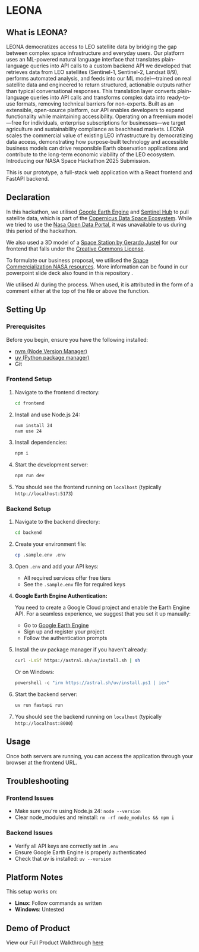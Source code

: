 # LEONA

## What is LEONA? 
LEONA democratizes access to LEO satellite data by bridging the gap between complex space infrastructure and everyday users. Our platform uses an ML-powered natural language interface that translates plain-language queries into API calls to a custom backend API we developed that retrieves data from LEO satellites (Sentinel-1, Sentinel-2, Landsat 8/9), performs automated analysis, and feeds into our ML model—trained on real satellite data and engineered to return structured, actionable outputs rather than typical conversational responses. This translation layer converts plain-language queries into API calls and transforms complex data into ready-to-use formats, removing technical barriers for non-experts. Built as an extensible, open-source platform, our API enables developers to expand functionality while maintaining accessibility. Operating on a freemium model—free for individuals, enterprise subscriptions for businesses—we target agriculture and sustainability compliance as beachhead markets. LEONA scales the commercial value of existing LEO infrastructure by democratizing data access, demonstrating how purpose-built technology and accessible business models can drive responsible Earth observation applications and contribute to the long-term economic viability of the LEO ecosystem.
Introducing our NASA Space Hackathon 2025 Submission.

This is our prototype, a full-stack web application with a React frontend and FastAPI backend.

## Declaration

In this hackathon, we utilised [Google Earth Engine](https://earthengine.google.com/) and [Sentinel Hub](https://www.sentinel-hub.com/) to pull satellite data, which is part of the [Copernicus Data Space Ecosystem](https://dataspace.copernicus.eu/). While we tried to use the [Nasa Open Data Portal](https://data.nasa.gov/dataset/), it was unavailable to us during this period of the hackathon.

We also used a 3D model of a [Space Station by Gerardo Justel](https://www.fab.com/listings/9042d765-4f32-4ef3-892a-aca6c14f8f60) for our frontend that falls under the [Creative Commons License](https://creativecommons.org/licenses/by/4.0/).

To formulate our business proposal, we utilised the [Space Commercialization NASA resources](https://www.nasa.gov/headquarters/library/find/bibliographies/space-commercialization/). More information can be found in our powerpoint slide deck also found in this repository .

We utilised AI during the process. When used, it is attributed in the form of a comment either at the top of the file or above the function.

## Setting Up
### Prerequisites

Before you begin, ensure you have the following installed:
- [nvm (Node Version Manager)](https://github.com/nvm-sh/nvm#installing-and-updating)
- [uv (Python package manager)](https://docs.astral.sh/uv/getting-started/installation/)
- Git


### Frontend Setup

1. Navigate to the frontend directory:
   ```bash
   cd frontend
   ```

2. Install and use Node.js 24:
   ```bash
   nvm install 24
   nvm use 24
   ```

3. Install dependencies:
   ```bash
   npm i
   ```

4. Start the development server:
   ```bash
   npm run dev
   ```

5. You should see the frontend running on `localhost` (typically `http://localhost:5173`)

### Backend Setup

1. Navigate to the backend directory:
   ```bash
   cd backend
   ```

2. Create your environment file:
   ```bash
   cp .sample.env .env
   ```

3. Open `.env` and add your API keys:
   - All required services offer free tiers
   - See the `.sample.env` file for required keys

4. **Google Earth Engine Authentication:**
   
   You need to create a Google Cloud project and enable the Earth Engine API.
   For a seamless experience, we suggest that you set it up manually:
   - Go to [Google Earth Engine](https://code.earthengine.google.com/)
   - Sign up and register your project
   - Follow the authentication prompts

5. Install the uv package manager if you haven't already:
   ```bash
   curl -LsSf https://astral.sh/uv/install.sh | sh
   ```
   
   Or on Windows:
   ```powershell
   powershell -c "irm https://astral.sh/uv/install.ps1 | iex"
   ```

6. Start the backend server:
   ```bash
   uv run fastapi run
   ```

7. You should see the backend running on `localhost` (typically `http://localhost:8000`)

## Usage

Once both servers are running, you can access the application through your browser at the frontend URL.

## Troubleshooting

### Frontend Issues
- Make sure you're using Node.js 24: `node --version`
- Clear node_modules and reinstall: `rm -rf node_modules && npm i`

### Backend Issues
- Verify all API keys are correctly set in `.env`
- Ensure Google Earth Engine is properly authenticated
- Check that uv is installed: `uv --version`

## Platform Notes

This setup works on:
- **Linux**: Follow commands as written
- **Windows**: Untested

## Demo of Product
View our Full Product Walkthrough [here](https://youtu.be/N1v4GvBZzVQ)
